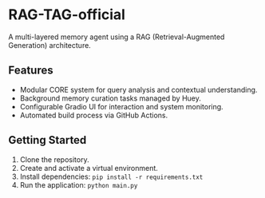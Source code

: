 # RAG-TAG-official
A multi-layered memory agent using a RAG (Retrieval-Augmented Generation) architecture.

## Features
- Modular CORE system for query analysis and contextual understanding.
- Background memory curation tasks managed by Huey.
- Configurable Gradio UI for interaction and system monitoring.
- Automated build process via GitHub Actions.

## Getting Started
1. Clone the repository.
2. Create and activate a virtual environment.
3. Install dependencies: `pip install -r requirements.txt`
4. Run the application: `python main.py`
